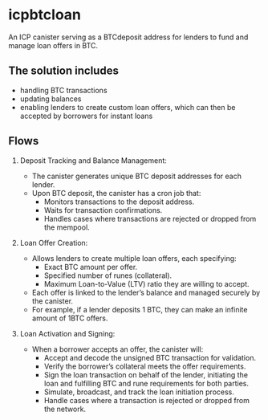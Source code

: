 # icpbtcloan

An ICP canister serving as a BTCdeposit address for lenders to fund and manage loan offers in BTC.

## The solution includes

- handling BTC transactions
- updating balances
- enabling lenders to create custom loan offers, which can then be accepted by borrowers for instant loans

## Flows

1. Deposit Tracking and Balance Management:
    - The canister generates unique BTC deposit addresses for each lender.
    - Upon BTC deposit, the canister has a cron job that:
      - Monitors transactions to the deposit address.
      - Waits for transaction confirmations.
      - Handles cases where transactions are rejected or dropped from the
      mempool.

2. Loan Offer Creation:
    - Allows lenders to create multiple loan offers, each specifying:
      - Exact BTC amount per offer.
      - Specified number of runes (collateral).
      - Maximum Loan-to-Value (LTV) ratio they are willing to accept.
    - Each offer is linked to the lender’s balance and managed securely by the
    canister.
    - For example, if a lender deposits 1 BTC, they can make an infinite amount of
    1BTC offers.

3. Loan Activation and Signing:
    - When a borrower accepts an offer, the canister will:
      - Accept and decode the unsigned BTC transaction for validation.
      - Verify the borrower’s collateral meets the offer requirements.
      - Sign the loan transaction on behalf of the lender, initiating the loan and
      fulfilling BTC and rune requirements for both parties.
      - Simulate, broadcast, and track the loan initiation process.
      - Handle cases where a transaction is rejected or dropped from the
      network.